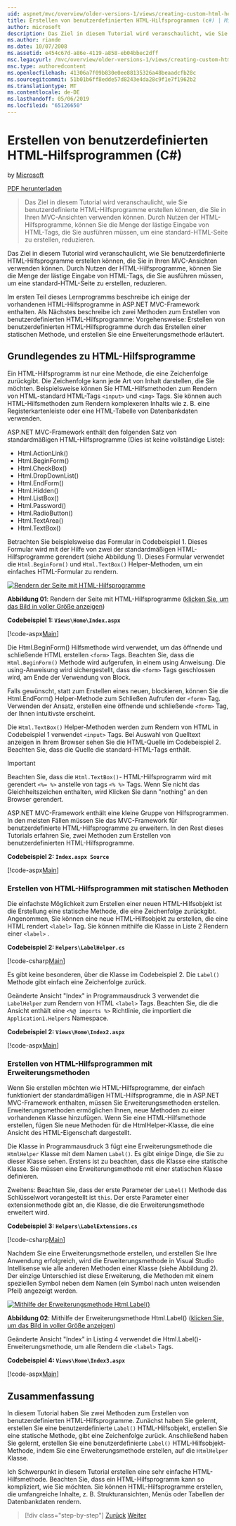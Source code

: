 ```yaml
---
uid: aspnet/mvc/overview/older-versions-1/views/creating-custom-html-helpers-cs
title: Erstellen von benutzerdefinierten HTML-Hilfsprogrammen (c#) | Microsoft-Dokumentation
author: microsoft
description: Das Ziel in diesem Tutorial wird veranschaulicht, wie Sie benutzerdefinierte HTML-Hilfsprogramme erstellen können, die Sie in Ihren MVC-Ansichten verwenden können. Durch die Nutzung von HTML-Hilfsobjekt...
ms.author: riande
ms.date: 10/07/2008
ms.assetid: e454c67d-a86e-4119-a858-eb04bbec2dff
msc.legacyurl: /mvc/overview/older-versions-1/views/creating-custom-html-helpers-cs
msc.type: authoredcontent
ms.openlocfilehash: 41306a7f09b830e0ee88135326a48beaadcfb28c
ms.sourcegitcommit: 51b01b6ff8edde57d8243e4da28c9f1e7f1962b2
ms.translationtype: MT
ms.contentlocale: de-DE
ms.lasthandoff: 05/06/2019
ms.locfileid: "65126650"
---
```

# <a name="creating-custom-html-helpers-c"></a>Erstellen von benutzerdefinierten HTML-Hilfsprogrammen (C#)

by [Microsoft](https://github.com/microsoft)

[PDF herunterladen](http://download.microsoft.com/download/1/1/f/11f721aa-d749-4ed7-bb89-a681b68894e6/ASPNET_MVC_Tutorial_9_CS.pdf)

> Das Ziel in diesem Tutorial wird veranschaulicht, wie Sie benutzerdefinierte HTML-Hilfsprogramme erstellen können, die Sie in Ihren MVC-Ansichten verwenden können. Durch Nutzen der HTML-Hilfsprogramme, können Sie die Menge der lästige Eingabe von HTML-Tags, die Sie ausführen müssen, um eine standard-HTML-Seite zu erstellen, reduzieren.

Das Ziel in diesem Tutorial wird veranschaulicht, wie Sie benutzerdefinierte HTML-Hilfsprogramme erstellen können, die Sie in Ihren MVC-Ansichten verwenden können. Durch Nutzen der HTML-Hilfsprogramme, können Sie die Menge der lästige Eingabe von HTML-Tags, die Sie ausführen müssen, um eine standard-HTML-Seite zu erstellen, reduzieren.

Im ersten Teil dieses Lernprogramms beschreibe ich einige der vorhandenen HTML-Hilfsprogramme in ASP.NET MVC-Framework enthalten. Als Nächstes beschreibe ich zwei Methoden zum Erstellen von benutzerdefinierten HTML-Hilfsprogramme: Vorgehensweise: Erstellen von benutzerdefinierten HTML-Hilfsprogramme durch das Erstellen einer statischen Methode, und erstellen Sie eine Erweiterungsmethode erläutert.

## <a name="understanding-html-helpers"></a>Grundlegendes zu HTML-Hilfsprogramme

Ein HTML-Hilfsprogramm ist nur eine Methode, die eine Zeichenfolge zurückgibt. Die Zeichenfolge kann jede Art von Inhalt darstellen, die Sie möchten. Beispielsweise können Sie HTML-Hilfsmethoden zum Rendern von HTML-standard HTML-Tags `<input>` und `<img>` Tags. Sie können auch HTML-Hilfsmethoden zum Rendern komplexeren Inhalts wie z. B. eine Registerkartenleiste oder eine HTML-Tabelle von Datenbankdaten verwenden.

ASP.NET MVC-Framework enthält den folgenden Satz von standardmäßigen HTML-Hilfsprogramme (Dies ist keine vollständige Liste):

- Html.ActionLink()
- Html.BeginForm()
- Html.CheckBox()
- Html.DropDownList()
- Html.EndForm()
- Html.Hidden()
- Html.ListBox()
- Html.Password()
- Html.RadioButton()
- Html.TextArea()
- Html.TextBox()

Betrachten Sie beispielsweise das Formular in Codebeispiel 1. Dieses Formular wird mit der Hilfe von zwei der standardmäßigen HTML-Hilfsprogramme gerendert (siehe Abbildung 1). Dieses Formular verwendet die `Html.BeginForm()` und `Html.TextBox()` Helper-Methoden, um ein einfaches HTML-Formular zu rendern.

[![Rendern der Seite mit HTML-Hilfsprogramme](creating-custom-html-helpers-cs/_static/image2.png)](creating-custom-html-helpers-cs/_static/image1.png)

**Abbildung 01**: Rendern der Seite mit HTML-Hilfsprogramme ([klicken Sie, um das Bild in voller Größe anzeigen](creating-custom-html-helpers-cs/_static/image3.png))

**Codebeispiel 1: `Views\Home\Index.aspx`**

[!code-aspx[Main](creating-custom-html-helpers-cs/samples/sample1.aspx)]

Die Html.BeginForm() Hilfsmethode wird verwendet, um das öffnende und schließende HTML erstellen `<form>` Tags. Beachten Sie, dass die `Html.BeginForm()` Methode wird aufgerufen, in einem using Anweisung. Die using-Anweisung wird sichergestellt, dass die `<form>` Tags geschlossen wird, am Ende der Verwendung von Block.

Falls gewünscht, statt zum Erstellen eines neuen, blockieren, können Sie die Html.EndForm() Helper-Methode zum Schließen Aufrufen der `<form>` Tag. Verwenden der Ansatz, erstellen eine öffnende und schließende `<form>` Tag, der Ihnen intuitivste erscheint.

Die `Html.TextBox()` Helper-Methoden werden zum Rendern von HTML in Codebeispiel 1 verwendet `<input>` Tags. Bei Auswahl von Quelltext anzeigen in Ihrem Browser sehen Sie die HTML-Quelle im Codebeispiel 2. Beachten Sie, dass die Quelle die standard-HTML-Tags enthält.

> [!IMPORTANT]
> Beachten Sie, dass die `Html.TextBox()`- HTML-Hilfsprogramm wird mit gerendert `<%= %>` anstelle von tags `<% %>` Tags. Wenn Sie nicht das Gleichheitszeichen enthalten, wird Klicken Sie dann "nothing" an den Browser gerendert.

ASP.NET MVC-Framework enthält eine kleine Gruppe von Hilfsprogrammen. In den meisten Fällen müssen Sie das MVC-Framework für benutzerdefinierte HTML-Hilfsprogramme zu erweitern. In den Rest dieses Tutorials erfahren Sie, zwei Methoden zum Erstellen von benutzerdefinierten HTML-Hilfsprogramme.

**Codebeispiel 2: `Index.aspx Source`**

[!code-aspx[Main](creating-custom-html-helpers-cs/samples/sample2.aspx)]

### <a name="creating-html-helpers-with-static-methods"></a>Erstellen von HTML-Hilfsprogrammen mit statischen Methoden

Die einfachste Möglichkeit zum Erstellen einer neuen HTML-Hilfsobjekt ist die Erstellung eine statische Methode, die eine Zeichenfolge zurückgibt. Angenommen, Sie können eine neue HTML-Hilfsobjekt zu erstellen, die eine HTML rendert `<label>` Tag. Sie können mithilfe die Klasse in Liste 2 Rendern einer `<label>` .

**Codebeispiel 2: `Helpers\LabelHelper.cs`**

[!code-csharp[Main](creating-custom-html-helpers-cs/samples/sample3.cs)]

Es gibt keine besonderen, über die Klasse im Codebeispiel 2. Die `Label()` Methode gibt einfach eine Zeichenfolge zurück.

Geänderte Ansicht "Index" in Programmausdruck 3 verwendet die `LabelHelper` zum Rendern von HTML `<label>` Tags. Beachten Sie, die die Ansicht enthält eine `<%@ imports %>` Richtlinie, die importiert die `Application1.Helpers` Namespace.

**Codebeispiel 2: `Views\Home\Index2.aspx`**

[!code-aspx[Main](creating-custom-html-helpers-cs/samples/sample4.aspx)]

### <a name="creating-html-helpers-with-extension-methods"></a>Erstellen von HTML-Hilfsprogrammen mit Erweiterungsmethoden

Wenn Sie erstellen möchten wie HTML-Hilfsprogramme, der einfach funktioniert der standardmäßigen HTML-Hilfsprogramme, die in ASP.NET MVC-Framework enthalten, müssen Sie Erweiterungsmethoden erstellen. Erweiterungsmethoden ermöglichen Ihnen, neue Methoden zu einer vorhandenen Klasse hinzufügen. Wenn Sie eine HTML-Hilfsmethode erstellen, fügen Sie neue Methoden für die HtmlHelper-Klasse, die eine Ansicht des HTML-Eigenschaft dargestellt.

Die Klasse in Programmausdruck 3 fügt eine Erweiterungsmethode die `HtmlHelper` Klasse mit dem Namen `Label()`. Es gibt einige Dinge, die Sie zu dieser Klasse sehen. Erstens ist zu beachten, dass die Klasse eine statische Klasse. Sie müssen eine Erweiterungsmethode mit einer statischen Klasse definieren.

Zweitens: Beachten Sie, dass der erste Parameter der `Label()` Methode das Schlüsselwort vorangestellt ist `this`. Der erste Parameter einer extensionmethode gibt an, die Klasse, die die Erweiterungsmethode erweitert wird.

**Codebeispiel 3: `Helpers\LabelExtensions.cs`**

[!code-csharp[Main](creating-custom-html-helpers-cs/samples/sample5.cs)]

Nachdem Sie eine Erweiterungsmethode erstellen, und erstellen Sie Ihre Anwendung erfolgreich, wird die Erweiterungsmethode in Visual Studio Intellisense wie alle anderen Methoden einer Klasse (siehe Abbildung 2). Der einzige Unterschied ist diese Erweiterung, die Methoden mit einem speziellen Symbol neben dem Namen (ein Symbol nach unten weisenden Pfeil) angezeigt werden.

[![Mithilfe der Erweiterungsmethode Html.Label()](creating-custom-html-helpers-cs/_static/image5.png)](creating-custom-html-helpers-cs/_static/image4.png)

**Abbildung 02**: Mithilfe der Erweiterungsmethode Html.Label() ([klicken Sie, um das Bild in voller Größe anzeigen](creating-custom-html-helpers-cs/_static/image6.png))

Geänderte Ansicht "Index" in Listing 4 verwendet die Html.Label()-Erweiterungsmethode, um alle Rendern die `<label>` Tags.

**Codebeispiel 4: `Views\Home\Index3.aspx`**

[!code-aspx[Main](creating-custom-html-helpers-cs/samples/sample6.aspx)]

## <a name="summary"></a>Zusammenfassung

In diesem Tutorial haben Sie zwei Methoden zum Erstellen von benutzerdefinierten HTML-Hilfsprogramme. Zunächst haben Sie gelernt, erstellen Sie eine benutzerdefinierte `Label()` HTML-Hilfsobjekt, erstellen Sie eine statische Methode, gibt eine Zeichenfolge zurück. Anschließend haben Sie gelernt, erstellen Sie eine benutzerdefinierte `Label()` HTML-Hilfsobjekt-Methode, indem Sie eine Erweiterungsmethode erstellen, auf die `HtmlHelper` Klasse.

Ich Schwerpunkt in diesem Tutorial erstellen eine sehr einfache HTML-Hilfsmethode. Beachten Sie, dass ein HTML-Hilfsprogramm kann so kompliziert, wie Sie möchten. Sie können HTML-Hilfsprogramme erstellen, die umfangreiche Inhalte, z. B. Strukturansichten, Menüs oder Tabellen der Datenbankdaten rendern.

> [!div class="step-by-step"]
> [Zurück](asp-net-mvc-views-overview-cs.md)
> [Weiter](using-the-tagbuilder-class-to-build-html-helpers-cs.md)
